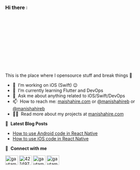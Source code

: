 ### Hi there <a href="https://www.manishahire.com/"><img src="https://media.giphy.com/media/hvRJCLFzcasrR4ia7z/giphy.gif" width="5%"></a>
This is the place where I opensource stuff and break things :rofl:

- 🔭 &nbsp;I’m working on iOS (Swift) :wink:
- 🌱 &nbsp;I’m currently learning Flutter and DevOps
- 💬 &nbsp;Ask me about anything related to iOS/Swift/DevOps
- 📫 &nbsp;How to reach me: <a rel="me" href="https://www.manishahire.com/">maishahire.com</a> or [@manishahireb](https://twitter.com/manishahireb) or [@manishahireb](https://www.instagram.com/manishahireb/)
- 👨‍💻 &nbsp;Read more about my projects at [manishahire.com](https://manishahire.com/?page_id=393)


📕 &nbsp;**Latest Blog Posts**
<!-- BLOG-POST-LIST:START -->
- [How to use Android code in React Native](https://medium.com/@manishahire/how-to-use-android-code-in-react-native-e0c6ce0dd286)
- [How to use iOS code in React Native](https://medium.com/@manishahire/how-to-use-ios-code-in-react-native-f2d93266bae2)
<!-- BLOG-POST-LIST:END -->

🔗 &nbsp;**Connect with me**
<p align="left">
<a href="https://www.linkedin.com/in/manish-ahire/" target="blank"><img align="center" src="https://raw.githubusercontent.com/rahuldkjain/github-profile-readme-generator/master/src/images/icons/Social/linked-in-alt.svg" alt="gautamkrishnar" height="30" width="40" /></a>
<a href="https://stackoverflow.com/users/4579318/manish-ahire" target="blank"><img align="center" src="https://raw.githubusercontent.com/rahuldkjain/github-profile-readme-generator/master/src/images/icons/Social/stack-overflow.svg" alt="4214976" height="30" width="40" /></a>
<a href="https://twitter.com/manishahireb" target="blank"><img align="center" src="https://raw.githubusercontent.com/rahuldkjain/github-profile-readme-generator/master/src/images/icons/Social/twitter.svg" alt="gautamkrishnar" height="30" width="40" /></a>
<a href="https://www.instagram.com/manishahireb/" target="blank"><img align="center" src="https://raw.githubusercontent.com/rahuldkjain/github-profile-readme-generator/master/src/images/icons/Social/instagram.svg" alt="gautamkrishnar" height="30" width="40" /></a>

<!---
ManishAhire/ManishAhire is a ✨ special ✨ repository because its `README.md` (this file) appears on your GitHub profile.
You can click the Preview link to take a look at your changes.
--->

